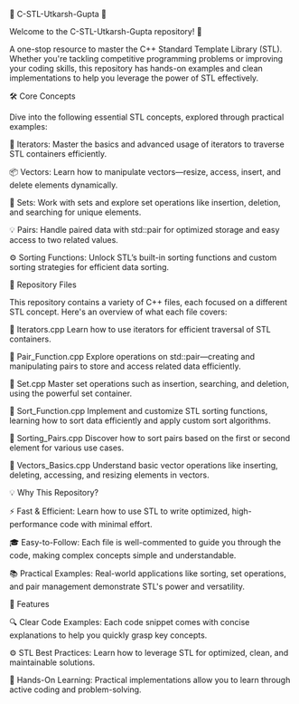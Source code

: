 🌟 C-STL-Utkarsh-Gupta 🌟





Welcome to the C-STL-Utkarsh-Gupta repository! 🚀


A one-stop resource to master the C++ Standard Template Library (STL). Whether you're tackling
competitive programming problems or improving your coding skills, this repository has hands-on
examples and clean implementations to help you leverage the power of STL effectively.


🛠️ Core Concepts

Dive into the following essential STL concepts, explored through practical examples:

🔄 Iterators: Master the basics and advanced usage of iterators to traverse STL containers efficiently.

📦 Vectors: Learn how to manipulate vectors—resize, access, insert, and delete elements dynamically.

🔢 Sets: Work with sets and explore set operations like insertion, deletion, and searching for unique elements.

💡 Pairs: Handle paired data with std::pair for optimized storage and easy access to two related values.

⚙️ Sorting Functions: Unlock STL’s built-in sorting functions and custom sorting strategies for efficient
data sorting.


📁 Repository Files

This repository contains a variety of C++ files, each focused on a different STL concept. Here's an overview of what each file covers:

🔹 Iterators.cpp
Learn how to use iterators for efficient traversal of STL containers.

🔹 Pair_Function.cpp
Explore operations on std::pair—creating and manipulating pairs to store and access related data efficiently.

🔹 Set.cpp
Master set operations such as insertion, searching, and deletion, using the powerful set container.

🔹 Sort_Function.cpp
Implement and customize STL sorting functions, learning how to sort data efficiently and apply custom sort algorithms.

🔹 Sorting_Pairs.cpp
Discover how to sort pairs based on the first or second element for various use cases.

🔹 Vectors_Basics.cpp
Understand basic vector operations like inserting, deleting, accessing, and resizing elements in vectors.


💡 Why This Repository?

⚡ Fast & Efficient: Learn how to use STL to write optimized, high-performance code with minimal effort.

🎓 Easy-to-Follow: Each file is well-commented to guide you through the code, making complex concepts 
simple and understandable.

📚 Practical Examples: Real-world applications like sorting, set operations, and pair management 
demonstrate STL's power and versatility.


📝 Features

🔍 Clear Code Examples: Each code snippet comes with concise explanations to help you quickly grasp key concepts.

⚙️ STL Best Practices: Learn how to leverage STL for optimized, clean, and maintainable solutions.

💪 Hands-On Learning: Practical implementations allow you to learn through active coding and problem-solving.
